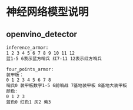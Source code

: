 # 神经网络模型说明
## openvino_detector
```bash
inference_armor:
1 2 3 4 5 6 7 8 9 10 11 12
蓝1-5 6表示蓝方哨兵 红7-11 12表示红方哨兵

four_points_armor:
装甲板：
0 1 2 3 4 5 6 7 8 
哨兵0 装甲板数字1-5 6前哨战 7基地装甲板 8基地大装甲板
颜色:
0 1 2 3
蓝色0 红色1 灰2 紫3
```